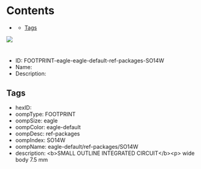 



Contents
========

* [](#)
	* [Tags](#tags)
  
![][im]
# 

- ID: FOOTPRINT-eagle-eagle-default-ref-packages-SO14W
- Name: 
- Description: 

## Tags

- hexID: 
- oompType: FOOTPRINT
- oompSize: eagle
- oompColor: eagle-default
- oompDesc: ref-packages
- oompIndex: SO14W
- oompName: eagle-default/ref-packages/SO14W
- description: &lt;b&gt;SMALL OUTLINE INTEGRATED CIRCUIT&lt;/b&gt;&lt;p&gt;&#xD;
wide body 7.5 mm



[im]: image.png
